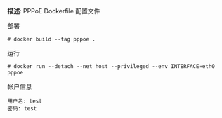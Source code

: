 **描述**: PPPoE Dockerfile 配置文件

部署

```
# docker build --tag pppoe .
```

运行

```
# docker run --detach --net host --privileged --env INTERFACE=eth0 pppoe
```

帐户信息

```
用户名: test
密码: test
```
